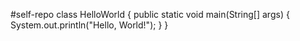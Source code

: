 #self-repo
class HelloWorld {
    public static void main(String[] args) {
        System.out.println("Hello, World!"); 
    }
}

